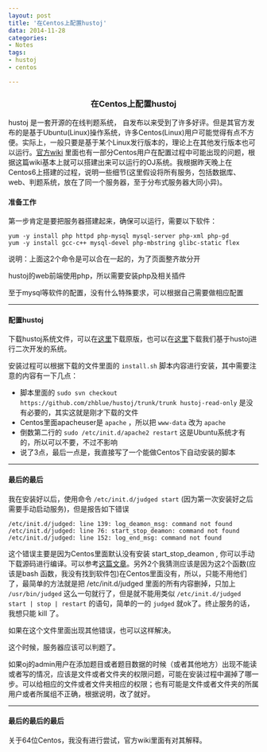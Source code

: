 ```yaml
---
layout: post
title: '在Centos上配置hustoj'
data: 2014-11-28
categories:
- Notes
tags:
- hustoj
- centos

---
```


### <center>在Centos上配置hustoj</cetner>

hustoj 是一套开源的在线判题系统， 自发布以来受到了许多好评。但是其官方发布的是基于Ubuntu(Linux)操作系统，许多Centos(Linux)用户可能觉得有点不方便。实际上，一般只要是基于某个Linux发行版本的，理论上在其他发行版本也可以运行。[官方wiki](https://github.com/zhblue/hustoj/wiki) 里面也有一部分Centos用户在配置过程中可能出现的问题，根据这篇wiki基本上就可以搭建出来可以运行的OJ系统。我根据昨天晚上在Centos6上搭建的过程，说明一些细节(这里假设将所有服务，包括数据库、web、判题系统，放在了同一个服务器，至于分布式服务器大同小异)。


#### 准备工作

第一步肯定是要把服务器搭建起来，确保可以运行，需要以下软件：

	yum -y install php httpd php-mysql mysql-server php-xml php-gd 
	yum -y install gcc-c++ mysql-devel php-mbstring glibc-static flex

说明：上面这2个命令是可以合在一起的，为了页面整齐故分开

hustoj的web前端使用php，所以需要安装php及相关插件

至于mysql等软件的配置，没有什么特殊要求，可以根据自己需要做相应配置

---

#### 配置hustoj

下载hustoj系统文件，可以在[这里](https://github.com/zhblue/hustoj)下载原版，也可以在[这里](https://github.com/angela0/zzuliacm)下载我们基于hustoj进行二次开发的系统。

安装过程可以根据下载的文件里面的 `install.sh` 脚本内容进行安装，其中需要注意的内容有一下几点：

- 脚本里面的 `sudo svn checkout https://github.com/zhblue/hustoj/trunk/trunk hustoj-read-only` 是没有必要的，其实这就是刚才下载的文件
- Centos里面apacheuser是 `apache` ，所以把 `www-data` 改为 `apache`
- 倒数第二行的 `sudo /etc/init.d/apache2 restart` 这是Ubuntu系统才有的，所以可以不要，不过不影响
- 说了3点，最后一点是，我直接写了一个能做Centos下自动安装的脚本

---

#### 最后的最后

我在安装好以后，使用命令 `/etc/init.d/judged start` (因为第一次安装好之后需要手动启动服务)，但是报告如下错误
	
	/etc/init.d/judged: line 139: log_deamon_msg: command not found
	/etc/init.d/judged: line 76: start_stop_deamon: command not found
	/etc/init.d/judged: line 152: log_end_msg: command not found

这个错误主要是因为Centos里面默认没有安装 start_stop_deamon , 你可以手动下载源码进行编译。可以参考[这篇文章](http://blog.chinaunix.net/uid-24856020-id-3388594.html)。另外2个我猜测应该是因为这2个函数(应该是bash 函数，我没有找到软件包)在Centos里面没有，所以，只能不用他们了，最简单的方法就是把 /etc/init.d/judged 里面的所有内容删掉，只加上 `/usr/bin/judged` 这么一句就行了，但是就不能用类似 `/etc/init.d/judged start | stop | restart` 的语句，简单的一的 `judged` 就ok了。终止服务的话，我想只能 kill 了。

如果在这个文件里面出现其他错误，也可以这样解决。

这个时候，服务器应该可以判题了。

如果oj的admin用户在添加题目或者题目数据的时候（或者其他地方）出现不能读或者写的情况，应该是文件或者文件夹的权限问题，可能在安装过程中漏掉了哪一步。可以给相应的文件或者文件夹相应的权限；也有可能是文件或者文件夹的所属用户或者所属组不正确，根据说明，改了就好。

---

#### 最后的最后的最后

关于64位Centos，我没有进行尝试，官方wiki里面有对其解释。
